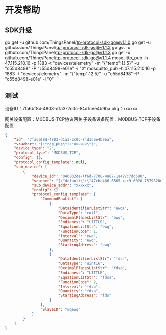 # 开发帮助

## SDK升级
go get -u github.com/ThingsPanel/tp-protocol-sdk-go@v1.1.0
go get -u github.com/ThingsPanel/tp-protocol-sdk-go@v1.1.2
go get -u github.com/ThingsPanel/tp-protocol-sdk-go@v1.1.3
go get -u github.com/ThingsPanel/tp-protocol-sdk-go@v1.1.4
mosquitto_pub -h 47.115.210.16 -p 1883 -t "devices/telemetry" -m "{\"temp\":12.5}" -u "c55d8498" -P "c55d8498-e01e" -i "0"
mosquitto_pub -h 47.115.210.16 -p 1883 -t "devices/telemetry" -m "{\"temp\":12.5}" -u "c55d8498" -P "c55d8498-e01e" -i "0"

## 测试
设备ID：7fa6bf8d-4803-d1a3-2c0c-84d1cee4b9ba
pkg：xxxxxx

网关设备配置：MODBUS-TCP协议网关
子设备设备配置：MODBUS-TCP子设备配置

```json
{
	"id": "7fa6bf8d-4803-d1a3-2c0c-84d1cee4b9ba",
	"voucher": "{\"reg_pkg\":\"xxxxxx\"}",
	"device_type": "2",
	"protocol_type": "MODBUS_TCP",
	"config": {},
	"protocol_config_template": null,
	"sub_device": [
		{
			"device_id": "046832de-4f6d-7708-4a87-1a429c7dd580",
			"voucher": "{\"default\":\"47cbe486-6565-4ec9-6020-7579820636e5\"}",
			"sub_device_addr": "xxxxxx",
			"config": {},
			"protocol_config_template": {
				"CommandRawList": [
					{
						"DataIdentifierListStr": "ewqe",
						"DataType": "coil",
						"DecimalPlacesListStr": "ewq",
						"Endianess": "LITTLE",
						"EquationListStr": "ewq",
						"FunctionCode": 1,
						"Interval": "ewq",
						"Quantity": "ewq",
						"StartingAddress": "ewq"
					},
					{
						"DataIdentifierListStr": "fdsa",
						"DataType": "uint16",
						"DecimalPlacesListStr": "fdsa",
						"Endianess": "LITTLE",
						"EquationListStr": "fdsa",
						"FunctionCode": 2,
						"Interval": "fdsa",
						"Quantity": "fdsa",
						"StartingAddress": "fds"
					}
				],
				"SlaveID": "wqewq"
			}
		}
	]
}
```